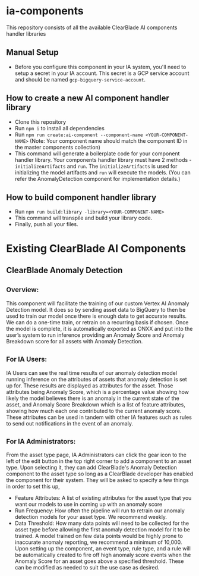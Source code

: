 # ia-components
This repository consists of all the available ClearBlade AI components handler libraries

## Manual Setup 

- Before you configure this component in your IA system, you'll need to setup a secret in your IA account. This secret is a GCP service account and should be named `gcp-bigquery-service-account`.   


## How to create a new AI component handler library

- Clone this repository
- Run `npm i` to install all dependencies
- Run `npm run create:ai-component --component-name <YOUR-COMPONENT-NAME>` (Note: Your component name should match the component ID in the master components collection)
- This command will generate a boilerplate code for your component handler library. Your components handler library must have 2 methods - `initializeArtifacts` and `run`. The `initializeArtifacts` is used for initializing the model artifacts and `run` will execute the models. (You can refer the AnomalyDetection component for implementation details.)  

## How to build component handler library

- Run `npm run build:library -library=<YOUR-COMPONENT-NAME>`
- This command will transpile and build your library code.
- Finally, push all your files.


# Existing ClearBlade AI Components

## ClearBlade Anomaly Detection
## <sub>Overview:</sub>
This component will facilitate the training of our custom Vertex AI Anomaly Detection model. It does so by sending asset data to BigQuery to then be used to train our model once there is enough data to get accurate results. We can do a one-time train, or retrain on a recurring basis if chosen. Once the model is complete, it is automatically exported as ONXX and put into the user’s system to run inference providing an Anomaly Score and Anomaly Breakdown score for all assets with Anomaly Detection.

## <sub>For IA Users:</sub>
IA Users can see the real time results of our anomaly detection model running inference on the attributes of assets that anomaly detection is set up for. These results are displayed as attributes for the asset. Those attributes being Anomaly Score, which is a percentage value showing how likely the model believes there is an anomaly in the current state of the asset, and Anomaly Score Breakdown which is a list of feature attributes, showing how much each one contributed to the current anomaly score. These attributes can be used in tandem with other IA features such as rules to send out notifications in the event of an anomaly.

## <sub>For IA Administrators:</sub>
From the asset type page, IA Administrators can click the gear icon to the left of the edit button in the top right corner to add a component to an asset type. Upon selecting it, they can add ClearBlade's Anomaly Detection component to the asset type so long as a ClearBlade developer has enabled the component for their system. They will be asked to specify a few things in order to set this up,
- Feature Attributes: A list of existing attributes for the asset type that you want our models to use in coming up with an anomaly score
- Run Frequency: How often the pipeline will run to retrain our anomaly detection models for your asset type. We recommend weekly.
- Data Threshold: How many data points will need to be collected for the asset type before allowing the first anomaly detection model for it to be trained. A model trained on few data points would be highly prone to inaccurate anomaly reporting, we recommend a minimum of 10,000.
Upon setting up the component, an event type, rule type, and a rule will be automatically created to fire off high anomaly score events when the Anomaly Score for an asset goes above a specified threshold. These can be modified as needed to suit the use case as desired.
